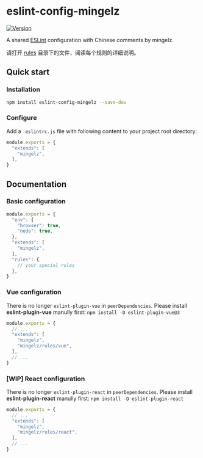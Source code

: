 # eslint-config-mingelz

[![Version](https://img.shields.io/npm/v/eslint-config-mingelz.svg?style=flat)](https://www.npmjs.com/package/eslint-config-mingelz)

A shared [ESLint](https://eslint.org) configuration with Chinese comments by mingelz.

请打开 [rules](./rules) 目录下的文件，阅读每个规则的详细说明。

## Quick start

### Installation

```sh
npm install eslint-config-mingelz --save-dev
```

### Configure

Add a `.eslintrc.js` file with following content to your project root directory:

```js
module.exports = {
  "extends": [
    "mingelz",
  ],
}
```

## Documentation

### Basic configuration

```js
module.exports = {
  "env": {
    "browser": true,
    "node": true,
  },
  "extends": [
    "mingelz",
  ],
  "rules": {
    // your special rules
  },
}
```

### Vue configuration

There is no longer `eslint-plugin-vue` in `peerDependencies`.
Please install **eslint-plugin-vue** manully first: `npm install -D eslint-plugin-vue@3`

```js
module.exports = {
  // ...
  "extends": [
    "mingelz",
    "mingelz/rules/vue",
  ],
  // ...
}
```

### [WIP] React configuration

There is no longer `eslint-plugin-react` in `peerDependencies`.
Please install **eslint-plugin-react** manully first: `npm install -D eslint-plugin-react`

```js
module.exports = {
  // ...
  "extends": [
    "mingelz",
    "mingelz/rules/react",
  ],
  // ...
}
```
